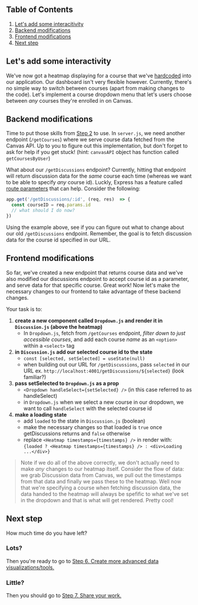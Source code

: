 ## Table of Contents

1. [Let's add some interacitivity](#lets-add-some-interactivity)
1. [Backend modifications](#backend-modifications)
1. [Frontend modifications](#frontend-modifications)
1. [Next step](#next-step)

## Let's add some interactivity

We've now got a heatmap displaying for a course that we've [hardcoded](https://en.wikipedia.org/wiki/Hard_coding) into our application. Our dashboard isn't very flexible however. Currently, there's no simple way to switch between courses (apart from making changes to the code). Let's implement a course dropdown menu that let's users choose between *any* courses they're enrolled in on Canvas.

## Backend modifications

Time to put those skills from [Step 2](2-API-Endpoints.md) to use. In `server.js`, we need another endpoint (`/getCourses`) where we serve course data fetched from the Canvas API. Up to you to figure out this implementation, but don't forget to ask for help if you get stuck! (hint: `canvasAPI` object has function called `getCoursesByUser`)

What about our `/getDiscussions` endpoint? Currently, hitting that endpoint will return  discussion data for the *same* course each time (whereas we want to be able to specify *any* course id). Luckly, Express has a feature called [route parameters](https://expressjs.com/en/guide/routing.html#route-parameters) that can help. Consider the following:

```javascript
app.get('/getDiscussions/:id', (req, res)  => {
  const courseID = req.params.id
  // what should I do now?
})
```

Using the example above, see if you can figure out what to change about our old `/getDiscussions` endpoint. Remember, the goal is to fetch discussion data for the course id specified in our URL.

## Frontend modifications

So far, we've created a new endpoint that returns course data and we've also modified our discussions endpoint to accept course id as a parameter, and serve data for that specific course. Great work! Now let's make the necessary changes to our frontend to take advantage of these backend changes.

Your task is to:

1. **create a new component called `Dropdown.js` and render it in `Discussion.js` (above the heatmap)**
    * In `Dropdown.js`, fetch from `/getCourses` endpoint, *filter down to just accessible courses*, and add each course *name* as an `<option>` within a `<select>` tag
1. **in `Discussion.js` add our selected course id to the state**
    * `const [selected, setSelected] = useState(null)`
    * when building out our URL for `/getDiscussions`, pass `selected` in our URL ex. `http://localhost:4001/getDiscussions/${selected}` (look familiar?)
1. **pass setSelected to `Dropdown.js` as a prop**
    * `<Dropdown handleSelect={setSelected} />` (in this case referred to as handleSelect)
    * in `Dropdown.js` when we select a new course in our dropdown, we want to call `handleSelect` with the selected course id
1. **make a loading state**
    * add `loaded` to the state in `Discussion.js` (boolean)
    * make the necessary changes so that loaded is `true` once getDiscussions returns and `false` otherwise
    * replace `<Heatmap timestamps={timestamps} />` in render with: `{loaded ? <Heatmap timestamps={timestamps} /> : <div>Loading ...</div>}`

> Note if we do all of the above correctly, we don't actually need to make *any* changes to our heatmap itself. Consider the flow of data: we grab Discussion data from Canvas, we pull out the timestamps from that data and finally we pass these to the heatmap. Well now that we're specifying a course when fetching discussion data, the data handed to the heatmap will always be spefific to what we've set in the dropdown and that is what will get rendered. Pretty cool!

## Next step

How much time do you have left?

### Lots?

Then you're ready to go to [Step 6. Create more advanced data visualizations/tools.](6-Create-Advanced-Data-Viz.md)

### Little?

Then you should go to [Step 7. Share your work.](7-Share-Your-Work.md)